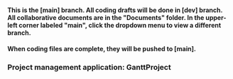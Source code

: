 #### This is the [main] branch. All coding drafts will be done in [dev] branch. All collaborative documents are in the "Documents" folder. In the upper-left corner labeled "main", click the dropdown menu to view a different branch.
#### When coding files are complete, they will be pushed to [main].


### Project management application: GanttProject
